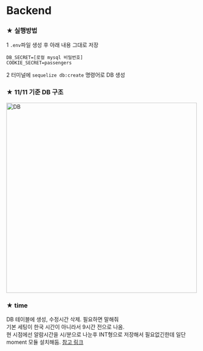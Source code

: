 # Backend

### ★ 실행방법
1 `.env`파일 생성 후 아래 내용 그대로 저장

```
DB_SECRET=[로컬 mysql 비밀번호]
COOKIE_SECRET=passengers
```

2 터미널에 `sequelize db:create` 명령어로 DB 생성

### ★ 11/11 기준 DB 구조
<img width="501" alt="DB" src="https://user-images.githubusercontent.com/62373386/98750231-c1812b80-2400-11eb-8f6a-604114582d0d.PNG">


### ★ time
DB 테이블에 생성, 수정시간 삭제. 필요하면 말해줘<br>
기본 세팅이 한국 시간이 아니라서 9시간 전으로 나옴.<br>
현 시점에선 알람시간을 시/분으로 나눈후 INT형으로 저장해서 필요없긴한데 일단 moment 모듈 설치해둠. 
[참고 링크](https://flymogi.tistory.com/entry/nodejs-%ED%95%9C%EA%B5%AD-%EC%8B%9C%EA%B0%84-%EA%B5%AC%ED%95%98%EA%B8%B0)

